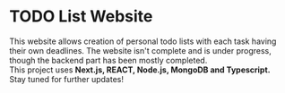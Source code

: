 # TODO List Website
This website allows creation of personal todo lists with each task having their own deadlines. The website isn't complete and is under progress, though the backend part has been mostly completed. <br>
This project uses **Next.js, REACT, Node.js, MongoDB and Typescript.** <br>
Stay tuned for further updates!
